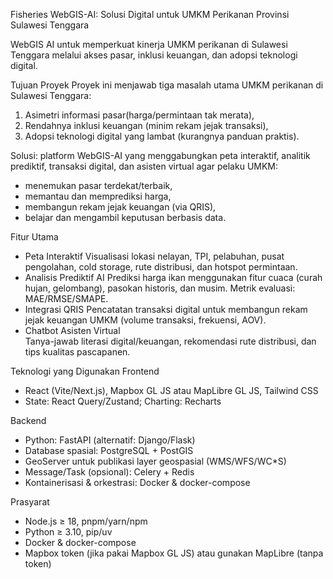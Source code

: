 Fisheries WebGIS-AI: Solusi Digital untuk UMKM Perikanan Provinsi Sulawesi Tenggara

WebGIS AI untuk memperkuat kinerja UMKM perikanan di Sulawesi Tenggara melalui akses pasar, inklusi keuangan, dan adopsi teknologi digital.

Tujuan Proyek
Proyek ini menjawab tiga masalah utama UMKM perikanan di Sulawesi Tenggara:
1) Asimetri informasi pasar(harga/permintaan tak merata),
2) Rendahnya inklusi keuangan (minim rekam jejak transaksi),
3) Adopsi teknologi digital yang lambat (kurangnya panduan praktis).

Solusi: platform WebGIS-AI yang menggabungkan peta interaktif, analitik prediktif, transaksi digital, dan asisten virtual agar pelaku UMKM:
- menemukan pasar terdekat/terbaik,
- memantau dan memprediksi harga,
- membangun rekam jejak keuangan (via QRIS),
- belajar dan mengambil keputusan berbasis data.

Fitur Utama
- Peta Interaktif 
  Visualisasi lokasi nelayan, TPI, pelabuhan, pusat pengolahan, cold storage, rute distribusi, dan hotspot permintaan.
- Analisis Prediktif AI 
  Prediksi harga ikan menggunakan fitur cuaca (curah hujan, gelombang), pasokan historis, dan musim. Metrik evaluasi: MAE/RMSE/SMAPE.
- Integrasi QRIS
  Pencatatan transaksi digital untuk membangun rekam jejak keuangan UMKM (volume transaksi, frekuensi, AOV).
- Chatbot Asisten Virtual  
  Tanya-jawab literasi digital/keuangan, rekomendasi rute distribusi, dan tips kualitas pascapanen.

Teknologi yang Digunakan
Frontend
- React (Vite/Next.js), Mapbox GL JS atau MapLibre GL JS, Tailwind CSS
- State: React Query/Zustand; Charting: Recharts

Backend
- Python: FastAPI (alternatif: Django/Flask)
- Database spasial: PostgreSQL + PostGIS
- GeoServer untuk publikasi layer geospasial (WMS/WFS/WC*S)
- Message/Task (opsional): Celery + Redis
- Kontainerisasi & orkestrasi: Docker & docker-compose

Prasyarat
- Node.js ≥ 18, pnpm/yarn/npm
- Python ≥ 3.10, pip/uv
- Docker & docker-compose
- Mapbox token (jika pakai Mapbox GL JS) atau gunakan MapLibre (tanpa token)
